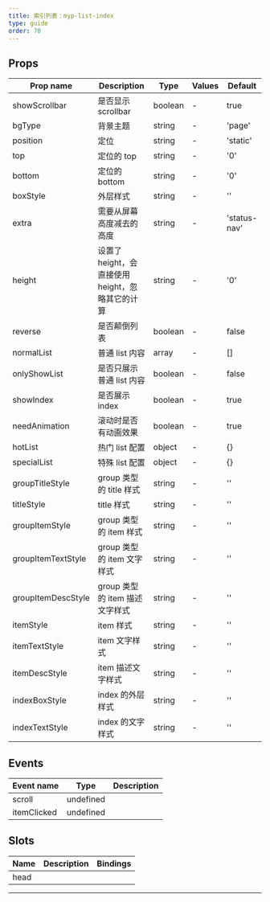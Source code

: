 ```yaml
---
title: 索引列表：myp-list-index
type: guide
order: 70
---
```


## Props

| Prop name          | Description                                      | Type    | Values | Default      |
| ------------------ | ------------------------------------------------ | ------- | ------ | ------------ |
| showScrollbar      | 是否显示 scrollbar                               | boolean | -      | true         |
| bgType             | 背景主题                                         | string  | -      | 'page'       |
| position           | 定位                                             | string  | -      | 'static'     |
| top                | 定位的 top                                       | string  | -      | '0'          |
| bottom             | 定位的 bottom                                    | string  | -      | '0'          |
| boxStyle           | 外层样式                                         | string  | -      | ''           |
| extra              | 需要从屏幕高度减去的高度                         | string  | -      | 'status-nav' |
| height             | 设置了 height，会直接使用 height，忽略其它的计算 | string  | -      | '0'          |
| reverse            | 是否颠倒列表                                     | boolean | -      | false        |
| normalList         | 普通 list 内容                                   | array   | -      | []           |
| onlyShowList       | 是否只展示普通 list 内容                         | boolean | -      | false        |
| showIndex          | 是否展示 index                                   | boolean | -      | true         |
| needAnimation      | 滚动时是否有动画效果                             | boolean | -      | true         |
| hotList            | 热门 list 配置                                   | object  | -      | {}           |
| specialList        | 特殊 list 配置                                   | object  | -      | {}           |
| groupTitleStyle    | group 类型的 title 样式                          | string  | -      | ''           |
| titleStyle         | title 样式                                       | string  | -      | ''           |
| groupItemStyle     | group 类型的 item 样式                           | string  | -      | ''           |
| groupItemTextStyle | group 类型的 item 文字样式                       | string  | -      | ''           |
| groupItemDescStyle | group 类型的 item 描述文字样式                   | string  | -      | ''           |
| itemStyle          | item 样式                                        | string  | -      | ''           |
| itemTextStyle      | item 文字样式                                    | string  | -      | ''           |
| itemDescStyle      | item 描述文字样式                                | string  | -      | ''           |
| indexBoxStyle      | index 的外层样式                                 | string  | -      | ''           |
| indexTextStyle     | index 的文字样式                                 | string  | -      | ''           |

## Events

| Event name  | Type      | Description |
| ----------- | --------- | ----------- |
| scroll      | undefined |
| itemClicked | undefined |

## Slots

| Name | Description | Bindings |
| ---- | ----------- | -------- |
| head |             |          |

---

